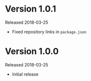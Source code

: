 # Version 1.0.1
Released 2018-03-25

- Fixed repository links in `package.json`

# Version 1.0.0
Released 2018-03-25

- Initial release
